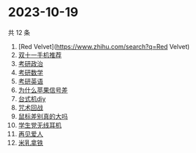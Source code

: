 # 2023-10-19

共 12 条

<!-- BEGIN -->
<!-- 最后更新时间 Thu Oct 19 2023 18:11:52 GMT+0800 (China Standard Time) -->

1. [Red Velvet](https://www.zhihu.com/search?q=Red Velvet)
1. [双十一手机推荐](https://www.zhihu.com/search?q=双十一手机推荐)
1. [考研政治](https://www.zhihu.com/search?q=考研政治)
1. [考研数学](https://www.zhihu.com/search?q=考研数学)
1. [考研英语](https://www.zhihu.com/search?q=考研英语)
1. [为什么苹果信号差](https://www.zhihu.com/search?q=为什么苹果信号差)
1. [台式机diy](https://www.zhihu.com/search?q=台式机diy)
1. [咒术回战](https://www.zhihu.com/search?q=咒术回战)
1. [鼠标差别真的大吗](https://www.zhihu.com/search?q=鼠标差别真的大吗)
1. [学生党无线耳机](https://www.zhihu.com/search?q=学生党无线耳机)
1. [再见爱人](https://www.zhihu.com/search?q=再见爱人)
1. [米乳拿铁](https://www.zhihu.com/search?q=米乳拿铁)

<!-- END -->
